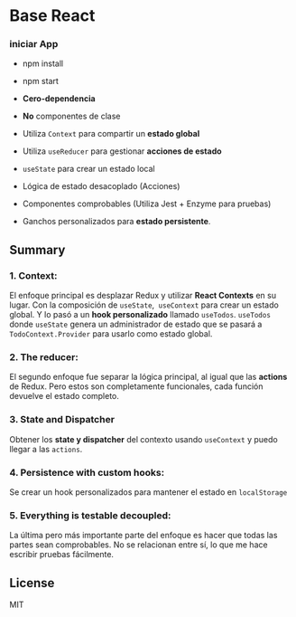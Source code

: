 # Base React

### iniciar App
- npm install
- npm start

- **Cero-dependencia**
- **No** componentes de clase
- Utiliza `Context` para compartir un **estado global**
- Utiliza `useReducer` para gestionar **acciones de estado**
- `useState` para crear un estado local
- Lógica de estado desacoplado (Acciones)
- Componentes comprobables (Utiliza Jest + Enzyme para pruebas)
- Ganchos personalizados para **estado persistente**.

## Summary

### 1. **Context**:

El enfoque principal es desplazar Redux y utilizar **React Contexts** en su lugar. Con la composición de `useState`,` useContext` para crear un estado global. Y lo pasó a un **hook personalizado** llamado `useTodos`. `useTodos` donde `useState` genera un administrador de estado que se pasará a `TodoContext.Provider` para usarlo como estado global.

### 2. **The reducer**:

El segundo enfoque fue separar la lógica principal, al igual que las **actions** de Redux. Pero estos son completamente funcionales, cada función devuelve el estado completo.

### 3. **State and Dispatcher**

Obtener los **state y dispatcher** del contexto usando `useContext` y puedo llegar a las `actions`.

### 4. **Persistence with custom hooks**:

Se crear un hook personalizados para mantener el estado en `localStorage`

### 5. **Everything is testable decoupled**:

La última pero más importante parte del enfoque es hacer que todas las partes sean comprobables. No se relacionan entre sí, lo que me hace escribir pruebas fácilmente.

## License
MIT
